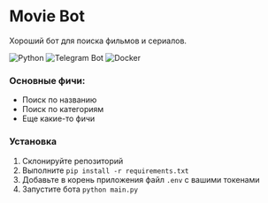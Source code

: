# Movie Bot
Хороший бот для поиска фильмов и сериалов.

![Python](https://img.shields.io/badge/Python-FFD43B?style=for-the-badge&logo=python&logoColor=blue)
![Telegram Bot](https://img.shields.io/badge/Telegram-2CA5E0?style=for-the-badge&logo=telegram&logoColor=white)
![Docker](https://img.shields.io/badge/Docker-2CA5E0?style=for-the-badge&logo=docker&logoColor=white)
### Основные фичи:
- Поиск по названию
- Поиск по категориям
- Еще какие-то фичи

### Установка
1. Склонируйте репозиторий
2. Выполните `pip install -r requirements.txt`
3. Добавьте в корень приложения файл `.env` с вашими токенами
4. Запустите бота `python main.py`
